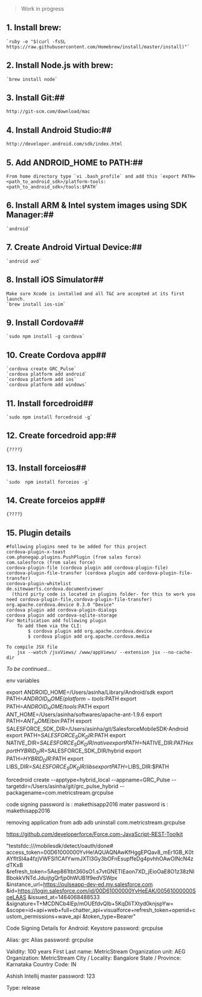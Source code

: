 > Work in progress

##	1. Install brew: ##
	`ruby -e "$(curl -fsSL https://raw.githubusercontent.com/Homebrew/install/master/install)"`
	
##	2. Install Node.js with brew: ##
	`brew install node`
	
##	3. Install Git:##
	http://git-scm.com/download/mac
	
##	4. Install Android Studio:##
	http://developer.android.com/sdk/index.html

##	5. Add ANDROID_HOME to PATH:##
	From home directory type `vi .bash_profile` and add this `export PATH=<path_to_android_sdk>/platform-tools:<path_to_android_sdk>/tools:$PATH`
	
##	6. Install ARM & Intel system images using SDK Manager:##
	`android`
	
##	7. Create Android Virtual Device:##
	`android avd`
	
##	8. Install iOS Simulator##
	Make sure Xcode is installed and all T&C are accepted at its first launch.
	`brew install ios-sim`
	
##	9. Install Cordova##
	`sudo npm install -g cordova`
	
##	10. Create Cordova app##
	`cordova create GRC_Pulse`
	`cordova platform add android`
	`cordova platform add ios`
	`cordova platform add windows`
	
##	11. Install forcedroid##
	`sudo npm install forcedroid -g`
	
##	12. Create forcedroid app:##
	{????}
	
##	13. Install forceios##
	`sudo  npm install forceios -g`
	
##	14. Create forceios app##
	{????}
	
##  15. Plugin details
    #following plugins need to be added for this project
    cordova-plugin-x-toast
    com.phonegap.plugins.PushPlugin (from sales force)
    com.salesforce (from sales force)
    cordova-plugin-file (cordova plugin add cordova-plugin-file)
    cordova-plugin-file-transfer (cordova plugin add cordova-plugin-file-transfer)
    cordova-plugin-whitelist
    de.sitewaerts.cordova.documentviewer
      (third pirty code is located in plugins folder- for this to work you need cordova-plugin-file,cordova-plugin-file-transfer)
    org.apache.cordova.device 0.3.0 "Device"
    cordova plugin add cordova-plugin-dialogs
    cordova plugin add cordova-sqlite-storage
    For Notification add following plugin
        To add them via the CLI:
            $ cordova plugin add org.apache.cordova.device
            $ cordova plugin add org.apache.cordova.media

    To compile JSX file 
        jsx --watch /jsxViews/ /www/appViews/ --extension jsx --no-cache-dir
*To be continued…*

env variables 

export ANDROID_HOME=/Users/asinha/Library/Android/sdk
export PATH=$ANDROID_HOME/platform-tools:$PATH
export PATH=$ANDROID_HOME/tools:$PATH
export ANT_HOME=/Users/asinha/softwares/apache-ant-1.9.6
export PATH=$ANT_HOME/bin:$PATH
export SALESFORCE_SDK_DIR=/Users/asinha/git/SalesforceMobileSDK-Android
export PATH=$SALESFORCE_SDK_DIR:$PATH
export NATIVE_DIR=$SALESFORCE_SDK_DIR/native
export PATH=$NATIVE_DIR:$PATH
export HYBRID_DIR=$SALESFORCE_SDK_DIR/hybrid
export PATH=$HYBRID_DIR:$PATH
export LIBS_DIR=$SALESFORCE_SDK_DIR/libs
export PATH=$LIBS_DIR:$PATH

forcedroid create --apptype=hybrid_local --appname=GRC_Pulse --targetdir=/Users/asinha/git/grc_pulse_hybrid --packagename=com.metricstream.grcpulse

code signing password is : makethisapp2016
mater password is : makethisapp2016

removing application from adb
adb uninstall com.metricstream.grcpulse


https://github.com/developerforce/Force.com-JavaScript-REST-Toolkit

"testsfdc:///mobilesdk/detect/oauth/done#
access_token=00D61000000YvHe!AQUAQNAwKfHggEPQav8_mEr1GB_K0tAYfltSI4a4fzjVWFSl1CAfYwmJXTl3Gy3bOFnEsupffeDg4pvhhOAwOINcN4zdTKxB
&refresh_token=5Aep861tbt360sO1.s7vtGNETIEaon7XD_jEioOaE8O1z38zNIBbokkVNTd.JduijtgQrfjp0hWUB1f9edVSWpx
&instance_url=https://pulseapp-dev-ed.my.salesforce.com
&id=https://login.salesforce.com/id/00D61000000YvHeEAK/00561000000SoeLAAS
&issued_at=1464068488533
&signature=T+MCDNCb4lEp/mOUEfdvQlb+5KqDliTXtyd0knjspYw=
&scope=id+api+web+full+chatter_api+visualforce+refresh_token+openid+custom_permissions+wave_api
&token_type=Bearer"

Code Signing Details for Android:
Keystore password: grcpulse
 
Alias: grc
Alias password: grcpulse
 
Validity: 100 years
First Last name: MetricStream
Organization unit: AEG
Organization: MetricStream
City / Locality: Bangalore
State / Province: Karnataka
Country Code: IN
 
Ashish Intellij master password: 123
 
Type: release